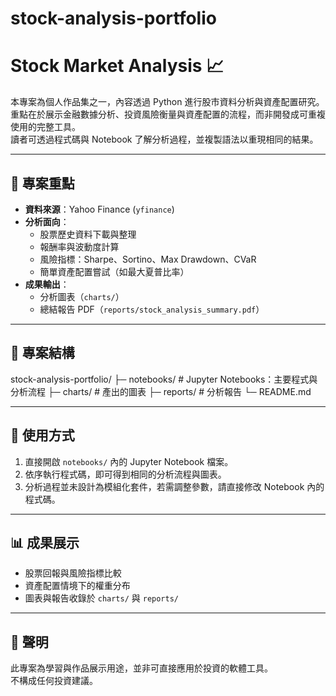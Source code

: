 # stock-analysis-portfolio
# Stock Market Analysis 📈

本專案為個人作品集之一，內容透過 Python 進行股市資料分析與資產配置研究。  
重點在於展示金融數據分析、投資風險衡量與資產配置的流程，而非開發成可重複使用的完整工具。  
讀者可透過程式碼與 Notebook 了解分析過程，並複製語法以重現相同的結果。

---

## 📑 專案重點
- **資料來源**：Yahoo Finance (`yfinance`)
- **分析面向**：
  - 股票歷史資料下載與整理
  - 報酬率與波動度計算
  - 風險指標：Sharpe、Sortino、Max Drawdown、CVaR
  - 簡單資產配置嘗試（如最大夏普比率）
- **成果輸出**：
  - 分析圖表（`charts/`）
  - 總結報告 PDF（`reports/stock_analysis_summary.pdf`）

---

## 📂 專案結構
stock-analysis-portfolio/
├─ notebooks/ # Jupyter Notebooks：主要程式與分析流程
├─ charts/ # 產出的圖表
├─ reports/ # 分析報告
└─ README.md


---

## 🚀 使用方式
1. 直接開啟 `notebooks/` 內的 Jupyter Notebook 檔案。  
2. 依序執行程式碼，即可得到相同的分析流程與圖表。  
3. 分析過程並未設計為模組化套件，若需調整參數，請直接修改 Notebook 內的程式碼。  

---

## 📊 成果展示
- 股票回報與風險指標比較
- 資產配置情境下的權重分布
- 圖表與報告收錄於 `charts/` 與 `reports/`

---

## 📜 聲明
此專案為學習與作品展示用途，並非可直接應用於投資的軟體工具。  
不構成任何投資建議。
